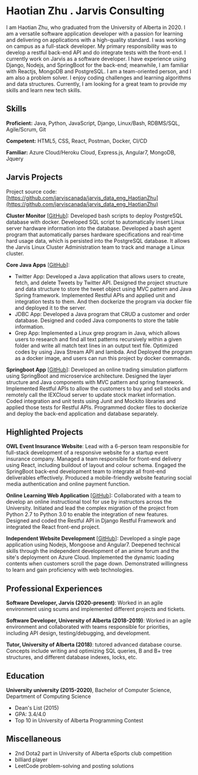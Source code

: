 # Haotian Zhu . Jarvis Consulting

I am Haotian Zhu, who graduated from the University of Alberta in 2020.  I am a versatile software application developer with a passion for learning and delivering on applications with a high-quality standard. I was working on campus as a full-stack developer. My primary responsibility was to develop a restful back-end API and do integrate tests with the front-end. I currently work on Jarvis as a software developer. I have experience using Django, Nodejs, and SpringBoot for the back-end; meanwhile, I am familiar with Reactjs, MongoDB and PostgreSQL. I am a team-oriented person, and I am also a problem solver. I enjoy coding challenges and learning algorithms and data structures.  Currently, I am looking for a great team to provide my skills and learn new tech skills.

## Skills

**Proficient:** Java, Python, JavaScript, Django, Linux/Bash, RDBMS/SQL, Agile/Scrum, Git

**Competent:** HTML5, CSS, React, Postman, Docker, CI/CD

**Familiar:** Azure Cloud/Heroku Cloud, Express.js, Angular7, MongoDB, Jquery

## Jarvis Projects

Project source code: [https://github.com/jarviscanada/jarvis_data_eng_HaotianZhu](https://github.com/jarviscanada/jarvis_data_eng_HaotianZhu)


**Cluster Monitor** [[GitHub](https://github.com/jarviscanada/jarvis_data_eng_HaotianZhu/tree/master/linux_sql)]: Developed bash scripts to deploy PostgreSQL database with docker. Developed SQL script to automatically insert Linux server hardware information into the database. Developed a bash agent program that automatically parses hardware specifications and real-time hard usage data, which is persisted into the PostgreSQL database. It allows the Jarvis Linux Cluster Administration team to track and manage a Linux cluster.

**Core Java Apps** [[GitHub](https://github.com/jarviscanada/jarvis_data_eng_HaotianZhu/tree/master/core_java)]:
      
  - Twitter App: Developed a Java application that allows users to create, fetch, and delete Tweets by Twitter API. Designed the project structure and data structure to store the tweet object using MVC pattern and Java Spring framework. Implemented Restful APIs and applied unit and integration tests to them. And then dockerize the program via docker file and deployed it to the server.
  - JDBC App: Developed a Java program that CRUD a customer and order database. Designed and coded Java components to store the table information.
  - Grep App: Implemented a Linux grep program in Java, which allows users to research and find all text patterns recursively within a given folder and write all match text lines in an output text file. Optimized codes by using Java Stream API and lambda. And Deployed the program as a docker image, and users can run this project by docker commands.

**Springboot App** [[GitHub](https://github.com/jarviscanada/jarvis_data_eng_HaotianZhu/tree/master/springboot)]: Developed an online trading simulation platform using SpringBoot and microservice architecture. Designed the layer structure and Java components with MVC pattern and spring framework. Implemented Restful APIs to allow the customers to buy and sell stocks and remotely call the IEXCloud server to update stock market information. Coded integration and unit tests using Junit and Mockito libraries and applied those tests for Restful APIs. Programmed docker files to dockerize and deploy the back-end application and database separately. 


## Highlighted Projects
**OWL Event Insurance Website**: Lead with a 6-person team responsible for full-stack development of a responsive website for a startup event insurance company. Managed a team responsible for front-end delivery using React, including buildout of layout and colour schema. Engaged the SpringBoot back-end development team to integrate all front-end deliverables effectively. Produced a mobile-friendly website featuring social media authentication and online payment function. 

**Online Learning Web Application** [[GitHub](https://github.com/rw-moore/SciLO)]: Collaborated with a team to develop an online instructional tool for use by instructors across the University. Initiated and lead the complex migration of the project from Python 2.7 to Python 3.0 to enable the integration of new features. Designed and coded the Restful API in Django Restful Framework and integrated the React front-end project.

**Independent Website Development** [[GitHub](https://github.com/haotianzhu/Moonback-reborn)]: Developed a single page application using Nodejs, Mongoose and Angular7. Deepened technical skills through the independent development of an anime forum and the site's deployment on Azure Cloud. Implemented the dynamic loading contents when customers scroll the page down. Demonstrated willingness to learn and gain proficiency with web technologies. 


## Professional Experiences

**Software Developer, Jarvis (2020-present)**: Worked in an agile environment using scums and implemented different projects and tickets.

**Software Developer, University of Alberta (2018-2019)**: Worked in an agile environment and collaborated with teams responsible for priorities, including API design, testing/debugging, and development.

**Tutor, University of Alberta (2018)**: tutored advanced database course. Concepts include writing and optimizing SQL queries, B and B+ tree structures, and different database indexes, locks, etc.


## Education
**University university (2015-2020)**, Bachelor of Computer Science, Department of Computing Science
- Dean's List (2015)
- GPA: 3.4/4.0
- Top 10 in University of Alberta Programming Contest


## Miscellaneous
- 2nd Dota2 part in University of Alberta eSports club competition
- billiard player
- LeetCode problem-solving and posting solutions